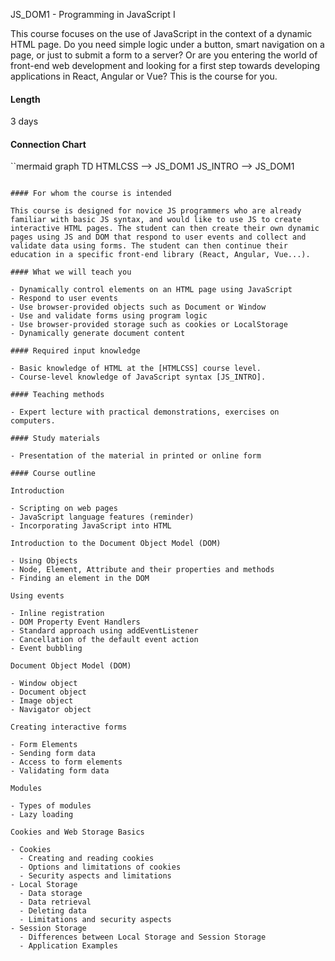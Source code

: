 JS_DOM1 - Programming in JavaScript I

This course focuses on the use of JavaScript in the context of a dynamic HTML page. Do you need simple logic under a button, smart navigation on a page, or just to submit a form to a server? Or are you entering the world of front-end web development and looking for a first step towards developing applications in React, Angular or Vue? This is the course for you.

#### Length

3 days

#### Connection Chart

``mermaid
graph TD
    HTMLCSS --> JS_DOM1
    JS_INTRO --> JS_DOM1
```

#### For whom the course is intended

This course is designed for novice JS programmers who are already familiar with basic JS syntax, and would like to use JS to create interactive HTML pages. The student can then create their own dynamic pages using JS and DOM that respond to user events and collect and validate data using forms. The student can then continue their education in a specific front-end library (React, Angular, Vue...).

#### What we will teach you

- Dynamically control elements on an HTML page using JavaScript
- Respond to user events
- Use browser-provided objects such as Document or Window
- Use and validate forms using program logic
- Use browser-provided storage such as cookies or LocalStorage
- Dynamically generate document content

#### Required input knowledge

- Basic knowledge of HTML at the [HTMLCSS] course level.
- Course-level knowledge of JavaScript syntax [JS_INTRO].

#### Teaching methods

- Expert lecture with practical demonstrations, exercises on computers.

#### Study materials

- Presentation of the material in printed or online form

#### Course outline

Introduction

- Scripting on web pages
- JavaScript language features (reminder)
- Incorporating JavaScript into HTML

Introduction to the Document Object Model (DOM)

- Using Objects
- Node, Element, Attribute and their properties and methods
- Finding an element in the DOM

Using events

- Inline registration
- DOM Property Event Handlers
- Standard approach using addEventListener
- Cancellation of the default event action
- Event bubbling

Document Object Model (DOM)

- Window object
- Document object
- Image object
- Navigator object

Creating interactive forms

- Form Elements
- Sending form data
- Access to form elements
- Validating form data

Modules

- Types of modules
- Lazy loading

Cookies and Web Storage Basics

- Cookies
  - Creating and reading cookies
  - Options and limitations of cookies
  - Security aspects and limitations
- Local Storage
  - Data storage
  - Data retrieval
  - Deleting data
  - Limitations and security aspects
- Session Storage
  - Differences between Local Storage and Session Storage
  - Application Examples